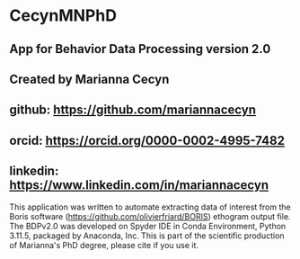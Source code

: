 # CecynMNPhD
## App for Behavior Data Processing version 2.0
## Created by Marianna Cecyn 
## github: https://github.com/mariannacecyn 
## orcid: https://orcid.org/0000-0002-4995-7482
## linkedin: https://www.linkedin.com/in/mariannacecyn

This application was written to automate extracting data of interest from the Boris software (https://github.com/olivierfriard/BORIS) ethogram output file. The BDPv2.0 was developed on Spyder IDE in Conda Environment, Python 3.11.5, packaged by Anaconda, Inc.
This is part of the scientific production of Marianna's PhD degree, please cite if you use it.

